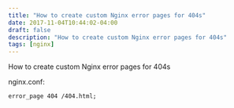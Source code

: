 ```yaml
---
title: "How to create custom Nginx error pages for 404s"
date: 2017-11-04T10:44:02-04:00
draft: false
description: "How to create custom Nginx error pages for 404s"
tags: [nginx]
---
```


How to create custom Nginx error pages for 404s


nginx.conf:
```
error_page 404 /404.html;
```
